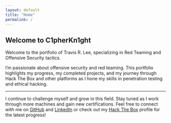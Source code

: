 ```yaml
---
layout: default
title: "Home"
permalink: /
---
```


## Welcome to C1pherKn1ght

Welcome to the portfolio of Travis R. Lee, specializing in Red Teaming and Offensive Security tactics.

I’m passionate about offensive security and red teaming. This portfolio highlights my progress, my completed projects, and my journey through Hack The Box and other platforms as I hone my skills in penetration testing and ethical hacking.

---

I continue to challenge myself and grow in this field. Stay tuned as I work through more machines and gain new certifications. Feel free to connect with me on [GitHub](https://github.com/Travrl12) and [LinkedIn](https://www.linkedin.com/in/travisrlee) or check out my [Hack The Box](https://app.hackthebox.com/profile/2105172) profile for the latest progress!

